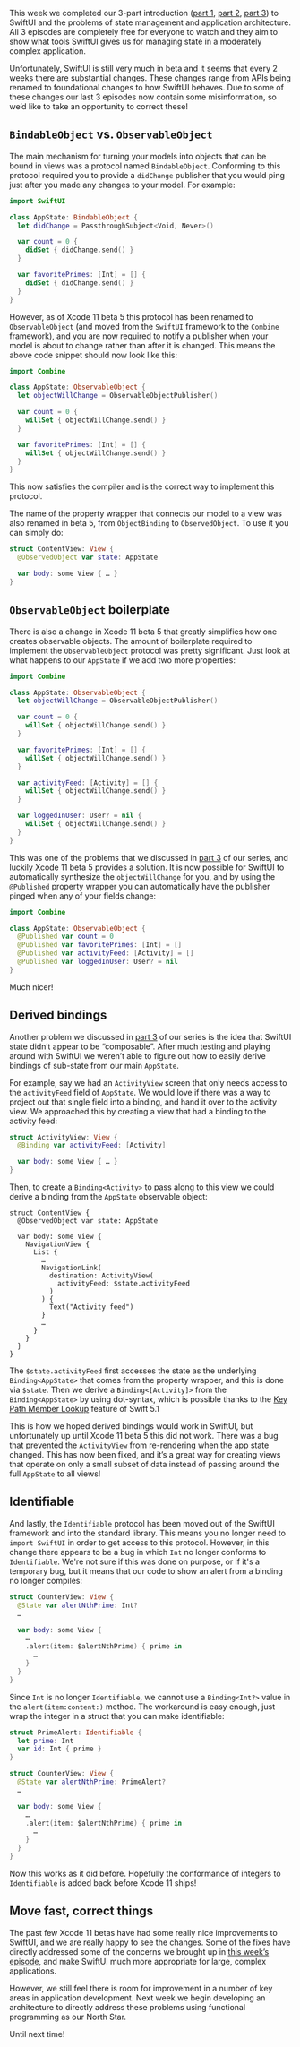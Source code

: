 This week we completed our 3-part introduction
([part 1](/episodes/ep65-swiftui-and-state-management-part-1),
[part 2](/episodes/ep66-swiftui-and-state-management-part-2),
[part 3](/episodes/ep67-swiftui-and-state-management-part-3)) to SwiftUI and the problems of state
management and application architecture. All 3 episodes are completely free for everyone to watch
and they aim to show what tools SwiftUI gives us for managing state in a moderately complex
application.

Unfortunately, SwiftUI is still very much in beta and it seems that every 2 weeks there are
substantial changes. These changes range from APIs being renamed to foundational changes to how
SwiftUI behaves. Due to some of these changes our last 3 episodes now contain some misinformation,
so we’d like to take an opportunity to correct these!

## `BindableObject` vs. `ObservableObject`

The main mechanism for turning your models into objects that can be bound in views was a protocol
named `BindableObject`. Conforming to this protocol required you to provide a `didChange` publisher
that you would ping just after you made any changes to your model. For example:

```swift
import SwiftUI

class AppState: BindableObject {
  let didChange = PassthroughSubject<Void, Never>()

  var count = 0 {
    didSet { didChange.send() }
  }

  var favoritePrimes: [Int] = [] {
    didSet { didChange.send() }
  }
}
```

However, as of Xcode 11 beta 5 this protocol has been renamed to `ObservableObject` (and moved from
the `SwiftUI` framework to the `Combine` framework), and you are now required to notify a publisher
when your model is about to change rather than after it is changed. This means the above code
snippet should now look like this:

```swift
import Combine

class AppState: ObservableObject {
  let objectWillChange = ObservableObjectPublisher()

  var count = 0 {
    willSet { objectWillChange.send() }
  }

  var favoritePrimes: [Int] = [] {
    willSet { objectWillChange.send() }
  }
}
```

This now satisfies the compiler and is the correct way to implement this protocol.

The name of the property wrapper that connects our model to a view was also renamed in beta 5, from
`ObjectBinding` to `ObservedObject`. To use it you can simply do:

```swift
struct ContentView: View {
  @ObservedObject var state: AppState

  var body: some View { … }
}
```

## `ObservableObject` boilerplate

There is also a change in Xcode 11 beta 5 that greatly simplifies how one creates observable
objects. The amount of boilerplate required to implement the `ObservableObject` protocol was pretty
significant. Just look at what happens to our `AppState` if we add two more properties:

```swift
import Combine

class AppState: ObservableObject {
  let objectWillChange = ObservableObjectPublisher()

  var count = 0 {
    willSet { objectWillChange.send() }
  }

  var favoritePrimes: [Int] = [] {
    willSet { objectWillChange.send() }
  }

  var activityFeed: [Activity] = [] {
    willSet { objectWillChange.send() }
  }

  var loggedInUser: User? = nil {
    willSet { objectWillChange.send() }
  }
}
```

This was one of the problems that we discussed in
[part 3](/episodes/ep67-swiftui-and-state-management-part-3#t314) of our series, and luckily Xcode
11 beta 5 provides a solution. It is now possible for SwiftUI to automatically synthesize the
`objectWillChange` for you, and by using the `@Published` property wrapper you can automatically
have the publisher pinged when any of your fields change:

```swift
import Combine

class AppState: ObservableObject {
  @Published var count = 0
  @Published var favoritePrimes: [Int] = []
  @Published var activityFeed: [Activity] = []
  @Published var loggedInUser: User? = nil
}
```

Much nicer!

## Derived bindings

Another problem we discussed in [part 3](/episodes/ep67-swiftui-and-state-management-part-3#t1177)
of our series is the idea that SwiftUI state didn’t appear to be “composable”. After much testing
and playing around with SwiftUI we weren’t able to figure out how to easily derive bindings of
sub-state from our main `AppState`.

For example, say we had an `ActivityView` screen that only needs access to the `activityFeed` field
of `AppState`. We would love if there was a way to project out that single field into a binding, and
hand it over to the activity view. We approached this by creating a view that had a binding to the
activity feed:

```swift
struct ActivityView: View {
  @Binding var activityFeed: [Activity]

  var body: some View { … }
}
```

Then, to create a `Binding<Activity>` to pass along to this view we could derive a binding from the
`AppState` observable object:

```swift:10
struct ContentView {
  @ObservedObject var state: AppState

  var body: some View {
    NavigationView {
      List {
        …
        NavigationLink(
          destination: ActivityView(
            activityFeed: $state.activityFeed
          )
        ) {
          Text("Activity feed")
        }
        …
      }
    }
  }
}
```

The `$state.activityFeed` first accesses the state as the underlying `Binding<AppState>` that comes
from the property wrapper, and this is done via `$state`. Then we derive a
`Binding<[Activity]>` from the `Binding<AppState>` by using dot-syntax, which is possible thanks to
the
[Key Path Member Lookup](https://github.com/apple/swift-evolution/blob/master/proposals/0252-keypath-dynamic-member-lookup.md)
feature of Swift 5.1

This is how we hoped derived bindings would work in SwiftUI, but unfortunately up until Xcode 11
beta 5 this did not work. There was a bug that prevented the `ActivityView` from re-rendering when
the app state changed. This has now been fixed, and it’s a great way for creating views that operate
on only a small subset of data instead of passing around the full `AppState` to all views!

## Identifiable

And lastly, the `Identifiable` protocol has been moved out of the SwiftUI framework and into the
standard library. This means you no longer need to `import SwiftUI` in order to get access to this
protocol. However, in this change there appears to be a bug in which `Int` no longer conforms to
`Identifiable`. We're not sure if this was done on purpose, or if it's a temporary bug, but it means
that our code to show an alert from a binding no longer compiles:

```swift
struct CounterView: View {
  @State var alertNthPrime: Int?
  …

  var body: some View {
    …
    .alert(item: $alertNthPrime) { prime in
      …
    }
  }
}
```

Since `Int` is no longer `Identifiable`, we cannot use a `Binding<Int?>` value in the
`alert(item:content:)` method. The workaround is easy enough, just wrap the integer in a struct that
you can make identifiable:

```swift
struct PrimeAlert: Identifiable {
  let prime: Int
  var id: Int { prime }
}

struct CounterView: View {
  @State var alertNthPrime: PrimeAlert?
  …

  var body: some View {
    …
    .alert(item: $alertNthPrime) { prime in
      …
    }
  }
}
```

Now this works as it did before. Hopefully the conformance of integers to `Identifiable` is added
back before Xcode 11 ships!

## Move fast, correct things

The past few Xcode 11 betas have had some really nice improvements to SwiftUI, and we are really
happy to see the changes. Some of the fixes have directly addressed some of the concerns we brought
up in [this week’s episode](/episodes/ep67-swiftui-and-state-management-part-3), and make SwiftUI
much more appropriate for large, complex applications.

However, we still feel there is room for improvement in a number of key areas in application
development. Next week we begin developing an architecture to directly address these problems using
functional programming as our North Star.

Until next time!
